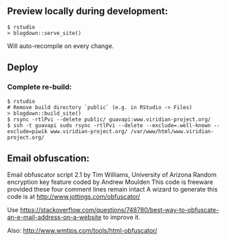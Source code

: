 ## Preview locally during development:

```
$ rstudio
> blogdown::serve_site()
```

Will auto-recompile on every change.

## Deploy

### Complete re-build:

```
$ rstudio
# Remove build directory `public` (e.g. in RStudio -> Files)
> blogdown::build_site()
$ rsync -rtlPvi --delete public/ guavapi:www.viridian-project.org/
$ ssh -t guavapi sudo rsync -rtlPvi --delete --exclude=.well-known --exclude=piwik www.viridian-project.org/ /var/www/html/www.viridian-project.org/
```

### 

## Email obfuscation:

Email obfuscator script 2.1 by Tim Williams, University of Arizona
Random encryption key feature coded by Andrew Moulden
This code is freeware provided these four comment lines remain intact
A wizard to generate this code is at http://www.jottings.com/obfuscator/

Use https://stackoverflow.com/questions/748780/best-way-to-obfuscate-an-e-mail-address-on-a-website
to improve it.

Also: http://www.wmtips.com/tools/html-obfuscator/
